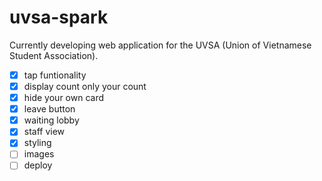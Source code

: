 # uvsa-spark

Currently developing web application for the UVSA (Union of Vietnamese Student Association).


- [x] tap funtionality
- [x] display count only your count
- [x] hide your own card
- [x] leave button
- [x] waiting lobby
- [x] staff view
- [x] styling
- [ ] images
- [ ] deploy
